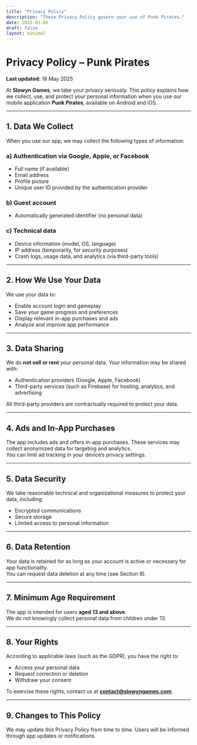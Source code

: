 ```yaml
---
title: "Privacy Policy"
description: "These Privacy Policy govern your use of Punk Pirates."
date: 2025-05-06
draft: false
layout: minimal
---
```



# Privacy Policy – Punk Pirates

**Last updated:** 18 May 2025

At **Slowyn Games**, we take your privacy seriously. This policy explains how we collect, use, and protect your personal information when you use our mobile application **Punk Pirates**, available on Android and iOS.

---

## 1. Data We Collect

When you use our app, we may collect the following types of information:

### a) Authentication via Google, Apple, or Facebook
- Full name (if available)  
- Email address  
- Profile picture  
- Unique user ID provided by the authentication provider  

### b) Guest account
- Automatically generated identifier (no personal data)

### c) Technical data
- Device information (model, OS, language)  
- IP address (temporarily, for security purposes)  
- Crash logs, usage data, and analytics (via third-party tools)

---

## 2. How We Use Your Data

We use your data to:
- Enable account login and gameplay  
- Save your game progress and preferences  
- Display relevant in-app purchases and ads  
- Analyze and improve app performance

---

## 3. Data Sharing

We do **not sell or rent** your personal data. Your information may be shared with:
- Authentication providers (Google, Apple, Facebook)  
- Third-party services (such as Firebase) for hosting, analytics, and advertising  

All third-party providers are contractually required to protect your data.

---

## 4. Ads and In-App Purchases

The app includes ads and offers in-app purchases. These services may collect anonymized data for targeting and analytics.  
You can limit ad tracking in your device’s privacy settings.

---

## 5. Data Security

We take reasonable technical and organizational measures to protect your data, including:
- Encrypted communications  
- Secure storage  
- Limited access to personal information

---

## 6. Data Retention

Your data is retained for as long as your account is active or necessary for app functionality.  
You can request data deletion at any time (see Section 8).

---

## 7. Minimum Age Requirement

The app is intended for users **aged 13 and above**.  
We do not knowingly collect personal data from children under 13.

---

## 8. Your Rights

According to applicable laws (such as the GDPR), you have the right to:
- Access your personal data  
- Request correction or deletion  
- Withdraw your consent  

To exercise these rights, contact us at **contact@slowyngames.com**.

---

## 9. Changes to This Policy

We may update this Privacy Policy from time to time. Users will be informed through app updates or notifications.


